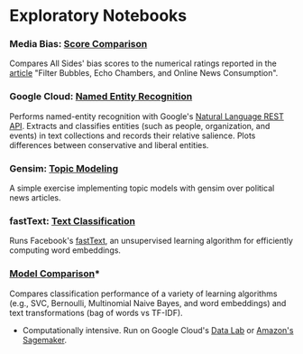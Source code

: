 # Exploratory Notebooks

### Media Bias: [Score Comparison](https://github.com/pkipsy/news-lens/blob/master/News-Scraping/05%20-%20FilterBubbles-MediaBias.ipynb)
Compares All Sides' bias scores to the numerical ratings reported in the [article](http://sethrf.com/files/bubbles.pdf) "Filter Bubbles, Echo Chambers, and Online News Consumption".

### Google Cloud: [Named Entity Recognition](https://github.com/pkipsy/news-lens/blob/master/Exploratory-Analysis/Entities-Analysis.ipynb)
Performs named-entity recognition with Google's [Natural Language REST API](https://cloud.google.com/natural-language/). 
Extracts and classifies entities (such as people, organization, and events) in text collections and records their relative salience.
Plots differences between conservative and liberal entities.

### Gensim: [Topic Modeling](https://github.com/pkipsy/news-lens/blob/master/Exploratory-Analysis/Topic-Modeling.ipynb)
A simple exercise implementing topic models with gensim over political news articles.

### fastText: [Text Classification](https://github.com/pkipsy/news-lens/blob/master/Exploratory-Analysis/TextClassification-fastText.ipynb)
Runs Facebook's [fastText](https://github.com/facebookresearch/fastText/tree/master/python), an unsupervised learning algorithm for efficiently computing word embeddings.

### [Model Comparison](https://github.com/pkipsy/news-lens/blob/master/Exploratory-Analysis/Model-Comparison.ipynb)*
Compares classification performance of a variety of learning algorithms (e.g., SVC, Bernoulli, Multinomial Naive Bayes, and word embeddings) and text transformations (bag of words vs TF-IDF).

* Computationally intensive. Run on Google Cloud's [Data Lab](https://cloud.google.com/datalab/) or [Amazon's Sagemaker](https://aws.amazon.com/sagemaker/).
